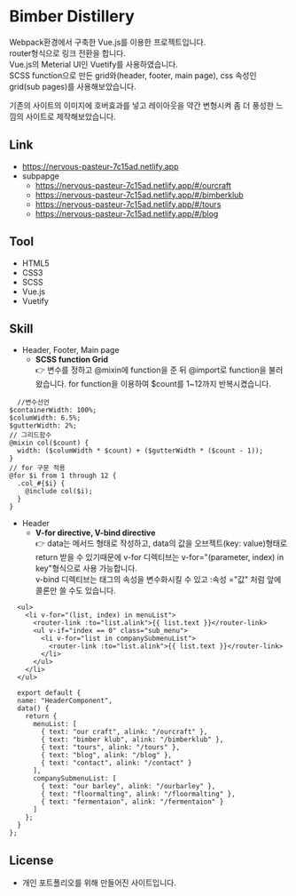 # Bimber Distillery
Webpack환경에서 구축한 Vue.js를 이용한 프로젝트입니다.<br>
router형식으로 링크 전환을 합니다.<br>
Vue.js의 Meterial UI인 Vuetify를 사용하였습니다.<br>
SCSS function으로 만든 grid와(header, footer, main page), css 속성인 grid(sub pages)를 사용해보았습니다.<br>

기존의 사이트의 이미지에 호버효과를 넣고 레이아웃을 약간 변형시켜 좀 더 풍성한 느낌의 사이트로 제작해보았습니다.

## Link
* https://nervous-pasteur-7c15ad.netlify.app
* subpapge
  - https://nervous-pasteur-7c15ad.netlify.app/#/ourcraft
  - https://nervous-pasteur-7c15ad.netlify.app/#/bimberklub
  - https://nervous-pasteur-7c15ad.netlify.app/#/tours
  - https://nervous-pasteur-7c15ad.netlify.app/#/blog

## Tool
* HTML5
* CSS3
* SCSS
* Vue.js
* Vuetify

## Skill
* Header, Footer, Main page<br>
  - **SCSS function Grid**<br>
    👉 변수를 정하고 @mixin에 function을 준 뒤 @import로 function을 불러왔습니다. for function을 이용하여 $count를 1~12까지 반복시켰습니다.
```
  //변수선언
$containerWidth: 100%;
$columWidth: 6.5%;
$gutterWidth: 2%;
// 그리드함수
@mixin col($count) {
  width: ($columWidth * $count) + ($gutterWidth * ($count - 1));
}
// for 구문 적용
@for $i from 1 through 12 {
  .col_#{$i} {
    @include col($i);
  }
}
```
* Header<br>
  - **V-for directive, V-bind directive**<br>
    👉 data는 메서드 형태로 작성하고, data의 값을 오브젝트(key: value)형태로 return 받을 수 있기때문에 v-for 디렉티브는 v-for="(parameter, index) in key"형식으로 사용 가능합니다.<br>
    v-bind 디렉티브는 태그의 속성을 변수화시킬 수 있고 :속성 ="값" 처럼 앞에 콜론만 쓸 수도 있습니다.
```
  <ul>
    <li v-for="(list, index) in menuList">
      <router-link :to="list.alink">{{ list.text }}</router-link>
      <ul v-if="index == 0" class="sub_menu">
        <li v-for="list in companySubmenuList">
          <router-link :to="list.alink">{{ list.text }}</router-link>
        </li>
      </ul>
    </li>
  </ul>
  
  export default {
  name: "HeaderComponent",
  data() {
    return {
      menuList: [
        { text: "our craft", alink: "/ourcraft" },
        { text: "bimber klub", alink: "/bimberklub" },
        { text: "tours", alink: "/tours" },
        { text: "blog", alink: "/blog" },
        { text: "contact", alink: "/contact" }
      ],
      companySubmenuList: [
        { text: "our barley", alink: "/ourbarley" },
        { text: "floormalting", alink: "/floormalting" },
        { text: "fermentaion", alink: "/fermentaion" }
      ]
    };
  }
};
```
## License
* 개인 포트폴리오를 위해 만들어진 사이트입니다.

